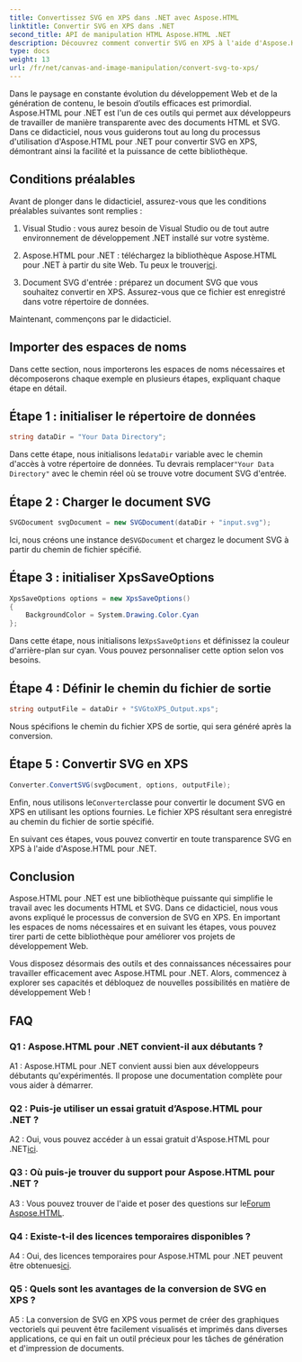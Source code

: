 ```yaml
---
title: Convertissez SVG en XPS dans .NET avec Aspose.HTML
linktitle: Convertir SVG en XPS dans .NET
second_title: API de manipulation HTML Aspose.HTML .NET
description: Découvrez comment convertir SVG en XPS à l'aide d'Aspose.HTML pour .NET. Boostez votre développement Web avec cette puissante bibliothèque.
type: docs
weight: 13
url: /fr/net/canvas-and-image-manipulation/convert-svg-to-xps/
---
```


Dans le paysage en constante évolution du développement Web et de la génération de contenu, le besoin d’outils efficaces est primordial. Aspose.HTML pour .NET est l'un de ces outils qui permet aux développeurs de travailler de manière transparente avec des documents HTML et SVG. Dans ce didacticiel, nous vous guiderons tout au long du processus d'utilisation d'Aspose.HTML pour .NET pour convertir SVG en XPS, démontrant ainsi la facilité et la puissance de cette bibliothèque.

## Conditions préalables

Avant de plonger dans le didacticiel, assurez-vous que les conditions préalables suivantes sont remplies :

1. Visual Studio : vous aurez besoin de Visual Studio ou de tout autre environnement de développement .NET installé sur votre système.

2.  Aspose.HTML pour .NET : téléchargez la bibliothèque Aspose.HTML pour .NET à partir du site Web. Tu peux le trouver[ici](https://releases.aspose.com/html/net/).

3. Document SVG d'entrée : préparez un document SVG que vous souhaitez convertir en XPS. Assurez-vous que ce fichier est enregistré dans votre répertoire de données.

Maintenant, commençons par le didacticiel.

## Importer des espaces de noms

Dans cette section, nous importerons les espaces de noms nécessaires et décomposerons chaque exemple en plusieurs étapes, expliquant chaque étape en détail.

## Étape 1 : initialiser le répertoire de données

```csharp
string dataDir = "Your Data Directory";
```

 Dans cette étape, nous initialisons le`dataDir` variable avec le chemin d'accès à votre répertoire de données. Tu devrais remplacer`"Your Data Directory"` avec le chemin réel où se trouve votre document SVG d'entrée.

## Étape 2 : Charger le document SVG

```csharp
SVGDocument svgDocument = new SVGDocument(dataDir + "input.svg");
```

 Ici, nous créons une instance de`SVGDocument` et chargez le document SVG à partir du chemin de fichier spécifié.

## Étape 3 : initialiser XpsSaveOptions

```csharp
XpsSaveOptions options = new XpsSaveOptions()
{
    BackgroundColor = System.Drawing.Color.Cyan
};
```

 Dans cette étape, nous initialisons le`XpsSaveOptions` et définissez la couleur d'arrière-plan sur cyan. Vous pouvez personnaliser cette option selon vos besoins.

## Étape 4 : Définir le chemin du fichier de sortie

```csharp
string outputFile = dataDir + "SVGtoXPS_Output.xps";
```

Nous spécifions le chemin du fichier XPS de sortie, qui sera généré après la conversion.

## Étape 5 : Convertir SVG en XPS

```csharp
Converter.ConvertSVG(svgDocument, options, outputFile);
```

 Enfin, nous utilisons le`Converter`classe pour convertir le document SVG en XPS en utilisant les options fournies. Le fichier XPS résultant sera enregistré au chemin du fichier de sortie spécifié.

En suivant ces étapes, vous pouvez convertir en toute transparence SVG en XPS à l'aide d'Aspose.HTML pour .NET.

## Conclusion

Aspose.HTML pour .NET est une bibliothèque puissante qui simplifie le travail avec les documents HTML et SVG. Dans ce didacticiel, nous vous avons expliqué le processus de conversion de SVG en XPS. En important les espaces de noms nécessaires et en suivant les étapes, vous pouvez tirer parti de cette bibliothèque pour améliorer vos projets de développement Web.

Vous disposez désormais des outils et des connaissances nécessaires pour travailler efficacement avec Aspose.HTML pour .NET. Alors, commencez à explorer ses capacités et débloquez de nouvelles possibilités en matière de développement Web !

## FAQ

### Q1 : Aspose.HTML pour .NET convient-il aux débutants ?

A1 : Aspose.HTML pour .NET convient aussi bien aux développeurs débutants qu'expérimentés. Il propose une documentation complète pour vous aider à démarrer.

### Q2 : Puis-je utiliser un essai gratuit d’Aspose.HTML pour .NET ?

A2 : Oui, vous pouvez accéder à un essai gratuit d'Aspose.HTML pour .NET[ici](https://releases.aspose.com/).

### Q3 : Où puis-je trouver du support pour Aspose.HTML pour .NET ?

 A3 : Vous pouvez trouver de l'aide et poser des questions sur le[Forum Aspose.HTML](https://forum.aspose.com/).

### Q4 : Existe-t-il des licences temporaires disponibles ?

 A4 : Oui, des licences temporaires pour Aspose.HTML pour .NET peuvent être obtenues[ici](https://purchase.aspose.com/temporary-license/).

### Q5 : Quels sont les avantages de la conversion de SVG en XPS ?

A5 : La conversion de SVG en XPS vous permet de créer des graphiques vectoriels qui peuvent être facilement visualisés et imprimés dans diverses applications, ce qui en fait un outil précieux pour les tâches de génération et d'impression de documents.